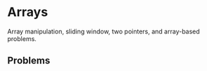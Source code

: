 # Arrays

Array manipulation, sliding window, two pointers, and array-based problems.

## Problems

<!-- Add your solved problems here -->

